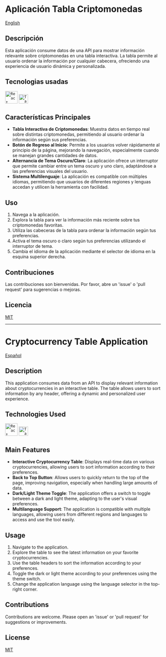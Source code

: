 # Aplicación Tabla Criptomonedas

[English](#cryptocurrency-table-application)

## Descripción

Esta aplicación consume datos de una API para mostrar información relevante sobre criptomonedas en una tabla interactiva. La tabla permite al usuario ordenar la información por cualquier cabecera, ofreciendo una experiencia de usuario dinámica y personalizada.

## Tecnologias usadas

<code><img height="40" alt="React" src="https://upload.wikimedia.org/wikipedia/commons/thumb/a/a7/React-icon.svg/2300px-React-icon.svg.png"></code>
<code><img height="30" alt="Tailwind" src="https://upload.wikimedia.org/wikipedia/commons/d/d5/Tailwind_CSS_Logo.svg"></code>

## Características Principales

- **Tabla Interactiva de Criptomonedas**: Muestra datos en tiempo real sobre distintas criptomonedas, permitiendo al usuario ordenar la información según sus preferencias.
- **Botón de Regreso al Inicio**: Permite a los usuarios volver rápidamente al principio de la página, mejorando la navegación, especialmente cuando se manejan grandes cantidades de datos.
- **Alternancia de Tema Oscuro/Claro**: La aplicación ofrece un interruptor que permite cambiar entre un tema oscuro y uno claro, adaptándose a las preferencias visuales del usuario.
- **Sistema Multilenguaje**: La aplicación es compatible con múltiples idiomas, permitiendo que usuarios de diferentes regiones y lenguas accedan y utilicen la herramienta con facilidad.

## Uso

1. Navega a la aplicación.
2. Explora la tabla para ver la información más reciente sobre tus criptomonedas favoritas.
3. Utiliza las cabeceras de la tabla para ordenar la información según tus preferencias.
4. Activa el tema oscuro o claro según tus preferencias utilizando el interruptor de tema.
5. Cambia el idioma de la aplicación mediante el selector de idioma en la esquina superior derecha.

## Contribuciones

Las contribuciones son bienvenidas. Por favor, abre un 'issue' o 'pull request' para sugerencias o mejoras.

## Licencia

[MIT](LICENSE)

---

# Cryptocurrency Table Application

[Español](#aplicación-tabla-criptomonedas)

## Description

This application consumes data from an API to display relevant information about cryptocurrencies in an interactive table. The table allows users to sort information by any header, offering a dynamic and personalized user experience.

## Technologies Used

<code><img height="40" alt="React" src="https://upload.wikimedia.org/wikipedia/commons/thumb/a/a7/React-icon.svg/2300px-React-icon.svg.png"></code>
<code><img height="30" alt="Tailwind" src="https://upload.wikimedia.org/wikipedia/commons/d/d5/Tailwind_CSS_Logo.svg"></code>

## Main Features

- **Interactive Cryptocurrency Table**: Displays real-time data on various cryptocurrencies, allowing users to sort information according to their preferences.
- **Back to Top Button**: Allows users to quickly return to the top of the page, improving navigation, especially when handling large amounts of data.
- **Dark/Light Theme Toggle**: The application offers a switch to toggle between a dark and light theme, adapting to the user's visual preferences.
- **Multilanguage Support**: The application is compatible with multiple languages, allowing users from different regions and languages to access and use the tool easily.

## Usage

1. Navigate to the application.
2. Explore the table to see the latest information on your favorite cryptocurrencies.
3. Use the table headers to sort the information according to your preferences.
4. Toggle the dark or light theme according to your preferences using the theme switch.
5. Change the application language using the language selector in the top-right corner.

## Contributions

Contributions are welcome. Please open an 'issue' or 'pull request' for suggestions or improvements.

## License

[MIT](LICENSE)
